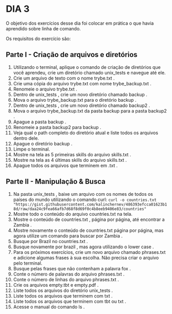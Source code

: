 # DIA 3

O objetivo dos exercícios desse dia foi colocar em prática o que havia aprendido sobre linha de comando. 

Os requisitos do exercício são:

## Parte I - Criação de arquivos e diretórios

1. Utilizando o terminal, aplique o comando de criação de diretórios que você aprendeu, crie um diretório chamado unix_tests e navegue até ele.
2. Crie um arquivo de texto com o nome trybe.txt .
3. Crie uma cópia do arquivo trybe.txt com nome trybe_backup.txt .
4. Renomeie o arquivo trybe.txt .
5. Dentro de unix_tests , crie um novo diretório chamado backup .
6. Mova o arquivo trybe_backup.txt para o diretório backup .
7. Dentro de unix_tests , crie um novo diretório chamado backup2 .
8. Mova o arquivo trybe_backup.txt da pasta backup para a pasta backup2 .
9. Apague a pasta backup .
10. Renomeie a pasta backup2 para backup .
11. Veja qual o path completo do diretório atual e liste todos os arquivos dentro dele.
12. Apague o diretório backup .
13. Limpe o terminal.
14. Mostre na tela as 5 primeiras skills do arquivo skills.txt .
15. Mostre na tela as 4 últimas skills do arquivo skills.txt .
16. Apague todos os arquivos que terminem em .txt .

## Parte II - Manipulação & Busca

1. Na pasta unix_tests , baixe um arquivo com os nomes de todos os países do mundo utilizando o comando curl:
```curl -o countries.txt "https://gist.githubusercontent.com/kalinchernev/486393efcca01623b18d/raw/daa24c9fea66afb7d68f8d69f0c4b8eeb9406e83/countries"```
2. Mostre todo o conteúdo do arquivo countries.txt na tela.
3. Mostre o conteúdo de countries.txt , página por página, até encontrar a Zambia .
4. Mostre novamente o conteúdo de countries.txt página por página, mas agora utilize um comando para buscar por Zambia .
5. Busque por Brazil no countries.txt .
6. Busque novamente por brazil , mas agora utilizando o lower case .
7. Para os próximos exercícios, crie um novo arquivo chamado phrases.txt e adicione algumas frases à sua escolha. Não precisa criar o arquivo pelo terminal.
8. Busque pelas frases que não contenham a palavra fox .
9. Conte o número de palavras do arquivo phrases.txt .
10. Conte o número de linhas do arquivo phrases.txt .
11. Crie os arquivos empty.tbt e empty.pdf .
12. Liste todos os arquivos do diretório unix_tests .
13. Liste todos os arquivos que terminem com txt .
14. Liste todos os arquivos que terminem com tbt ou txt .
15. Acesse o manual do comando ls .
